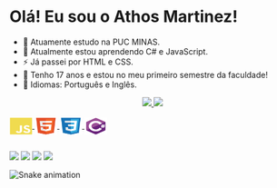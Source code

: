 ### <h1>Olá! Eu sou o Athos Martinez!</h1>

- 🔭 Atuamente estudo na PUC MINAS.
- 🌱 Atualmente estou aprendendo C# e JavaScript.
- ⚡ Já passei por HTML e CSS.
- 💬 Tenho 17 anos e estou no meu primeiro semestre da faculdade!
- 🥸 Idiomas: Português e Inglês.

<div align="center">
  <a href="https://github.com/athosmartinez">
  <img height="180em" src="https://github-readme-stats.vercel.app/api?username=athosmartinez&show_icons=true&theme=dark&include_all_commits=true&count_private=true"/>
  <img height="180em" src="https://github-readme-stats.vercel.app/api/top-langs/?username=athosmartinez&layout=compact&langs_count=7&theme=dark"/>
</div>
<div style="display: inline_block"><br>
  <img align="center" alt="Athos-Js" height="30" width="40" src="https://raw.githubusercontent.com/devicons/devicon/master/icons/javascript/javascript-plain.svg">
  <img align="center" alt="Athos-HTML" height="30" width="40" src="https://raw.githubusercontent.com/devicons/devicon/master/icons/html5/html5-original.svg">
  <img align="center" alt="Athos-CSS" height="30" width="40" src="https://raw.githubusercontent.com/devicons/devicon/master/icons/css3/css3-original.svg">
  <img align="center" alt="Athos-Csharp" height="30" width="40" src="https://raw.githubusercontent.com/devicons/devicon/master/icons/csharp/csharp-original.svg">
</div>
  
  ##
 
<div> 
  
  <a href="https://www.instagram.com/athos_martinez/" target="_blank"><img src="https://img.shields.io/badge/-Instagram-%23E4405F?style=for-the-badge&logo=instagram&logoColor=white" target="_blank"></a>
 <a href="http://discordapp.com/users/mxtz#0351" target="_blank"><img src="https://img.shields.io/badge/Discord-7289DA?style=for-the-badge&logo=discord&logoColor=white" target="_blank"></a> 
  <a href = "mailto:athosandrade04@gmail.com"><img src="https://img.shields.io/badge/-Gmail-%23333?style=for-the-badge&logo=gmail&logoColor=white" target="_blank"></a>
  <a href="https://www.linkedin.com/in/athos-martinez-a1671b237/" target="_blank"><img src="https://img.shields.io/badge/-LinkedIn-%230077B5?style=for-the-badge&logo=linkedin&logoColor=white" target="_blank"></a> 
  
  ![Snake animation](https://github.com/athosmartinez/athosmartinez/blob/output/github-contribution-grid-snake.svg)
  
  
  </div>




